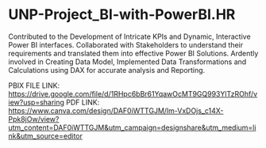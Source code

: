 # UNP-Project_BI-with-PowerBI.HR
Contributed to the Development of Intricate KPIs and Dynamic, Interactive Power BI interfaces.
Collaborated with Stakeholders to understand their requirements and translated them into effective Power BI Solutions.
Ardently involved in Creating Data Model, Implemented Data Transformations and Calculations using DAX for accurate analysis and Reporting.

PBIX FILE LINK: https://drive.google.com/file/d/1RHpc6bBr61YqawOcMT9GQ993YlTzROhf/view?usp=sharing
PDF LINK: https://www.canva.com/design/DAF0iWTTGJM/lm-VxDOjs_c14X-Ppk8jOw/view?utm_content=DAF0iWTTGJM&utm_campaign=designshare&utm_medium=link&utm_source=editor

